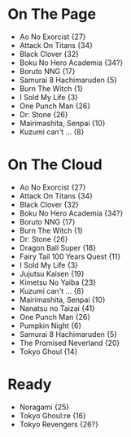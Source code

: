 # On The Page

- Ao No Exorcist {27}
- Attack On Titans {34}
- Black Clover {32}
- Boku No Hero Academia {34?}
- Boruto NNG {17}
- Samurai 8 Hachimaruden {5}
- Burn The Witch {1}
- I Sold My Life {3}
- One Punch Man {26}
- Dr: Stone {26}
- Mairimashita, Senpai {10}
- Kuzumi can't ... {8}

# On The Cloud

- Ao No Exorcist {27}
- Attack On Titans {34}
- Black Clover {32}
- Boku No Hero Academia {34?}
- Boruto NNG {17}
- Burn The Witch {1}
- Dr: Stone {26}
- Dragon Ball Super {18}
- Fairy Tail 100 Years Quest {11}
- I Sold My Life {3}
- Jujutsu Kaisen {19}
- Kimetsu No Yaiba {23}
- Kuzumi can't ... {8}
- Mairimashita, Senpai {10}
- Nanatsu no Taizai {41}
- One Punch Man {26}
- Pumpkin Night {6}
- Samurai 8 Hachimaruden {5}
- The Promised Neverland {20}
- Tokyo Ghoul {14}

# Ready

- Noragami {25}
- Tokyo Ghoul:re {16}
- Tokyo Revengers {26?}